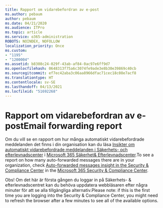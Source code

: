 ```yaml
---
title: Rapport om vidarebefordran av e-post
ms.author: pebaum
author: pebaum
ms.date: 04/21/2020
ms.audience: ITPro
ms.topic: article
ms.service: o365-administration
ROBOTS: NOINDEX, NOFOLLOW
localization_priority: Once
ms.custom:
- "1195"
- "1200004"
ms.assetid: b8308c24-029f-43ab-af84-0ac97e6ff9d7
ms.openlocfilehash: 0648313f75a6c3074fe9ade3e8b30e39869c40cb
ms.sourcegitcommit: ef7ec42aba3c06aa8966dfac71cec18c08e7acf8
ms.translationtype: HT
ms.contentlocale: sv-SE
ms.lasthandoff: 04/13/2021
ms.locfileid: "51692268"
---
```

# <a name="email-forwarding-report"></a><span data-ttu-id="bdcf9-102">Rapport om vidarebefordran av e-post</span><span class="sxs-lookup"><span data-stu-id="bdcf9-102">Email forwarding report</span></span>

<span data-ttu-id="bdcf9-103">Om du vill se en rapport om hur många automatiskt vidarebefordrade meddelanden det finns i din organisation kan du läsa [Insikter om automatiskt vidarebefordrade meddelanden i Säkerhets- och efterlevnadscenter](https://docs.microsoft.com/microsoft-365/security/office-365-security/mfi-auto-forwarded-messages-report) i [Microsoft 365 Säkerhet&amp; Efterlevnadscenter](https://protection.office.com/#/homepage).</span><span class="sxs-lookup"><span data-stu-id="bdcf9-103">To see a report on how many auto-forwarded messages there are in your organization, check [Auto-forwarded messages insight in the Security & Compliance Center](https://docs.microsoft.com/microsoft-365/security/office-365-security/mfi-auto-forwarded-messages-report) in the [Microsoft 365 Security &amp; Compliance Center](https://protection.office.com/#/homepage).</span></span>
  
<span data-ttu-id="bdcf9-104">Obs! Om det här är första gången du loggar in på Säkerhets- &amp; efterlevnadscentret kan du behöva uppdatera webbläsaren efter några minuter för att se alla tillgängliga alternativ.</span><span class="sxs-lookup"><span data-stu-id="bdcf9-104">Please note: if this is the first time you are logging into the Security &amp; Compliance Center, you might need to refresh the browser after a few minutes to see all of the available options.</span></span>
  